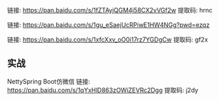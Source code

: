 链接: https://pan.baidu.com/s/1fZTAyjQGM4j58CX2vVGf2w 提取码: hrnc

链接: https://pan.baidu.com/s/1gu_eSaejUcRPiwE1HW4NGg?pwd=ezqz

链接: https://pan.baidu.com/s/1xfcXxv_oO0i17rz7YGDgCw 提取码: gf2x

## 实战

NettySpring Boot仿微信 链接: https://pan.baidu.com/s/1qYxHlD863zOWiZEVRc2Dgg 提取码: j2dy 

